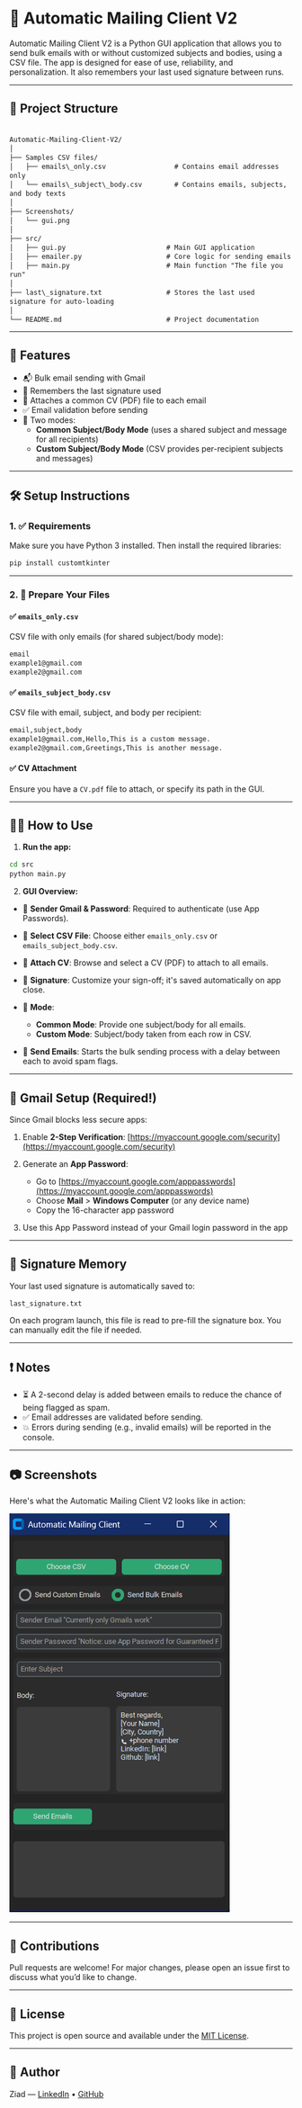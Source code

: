 # 📧 Automatic Mailing Client V2

Automatic Mailing Client V2 is a Python GUI application that allows you to send bulk emails with or without customized subjects and bodies, using a CSV file. The app is designed for ease of use, reliability, and personalization. It also remembers your last used signature between runs.

---

## 📂 Project Structure

```

Automatic-Mailing-Client-V2/
│
├── Samples CSV files/
│   ├── emails\_only.csv                 # Contains email addresses only
│   └── emails\_subject\_body.csv        # Contains emails, subjects, and body texts
│
├── Screenshots/
│   └── gui.png
│
├── src/
│   ├── gui.py                         # Main GUI application
│   ├── emailer.py                     # Core logic for sending emails
│   ├── main.py                        # Main function "The file you run"
│
├── last\_signature.txt                # Stores the last used signature for auto-loading
│
└── README.md                          # Project documentation

````

---

## 🚀 Features

- 📬 Bulk email sending with Gmail
- 🧠 Remembers the last signature used
- 📎 Attaches a common CV (PDF) file to each email
- ✅ Email validation before sending
- 🧾 Two modes:
  - **Common Subject/Body Mode** (uses a shared subject and message for all recipients)
  - **Custom Subject/Body Mode** (CSV provides per-recipient subjects and messages)

---

## 🛠️ Setup Instructions

### 1. ✅ Requirements

Make sure you have Python 3 installed. Then install the required libraries:

```bash
pip install customtkinter
```

---

### 2. 📁 Prepare Your Files

#### ✅ `emails_only.csv`

CSV file with only emails (for shared subject/body mode):

```csv
email
example1@gmail.com
example2@gmail.com
```

#### ✅ `emails_subject_body.csv`

CSV file with email, subject, and body per recipient:

```csv
email,subject,body
example1@gmail.com,Hello,This is a custom message.
example2@gmail.com,Greetings,This is another message.
```

#### ✅ CV Attachment

Ensure you have a `CV.pdf` file to attach, or specify its path in the GUI.

---

## 🧑‍💻 How to Use

1. **Run the app:**

```bash
cd src
python main.py
```

2. **GUI Overview:**

* 🔐 **Sender Gmail & Password**: Required to authenticate (use App Passwords).
* 📁 **Select CSV File**: Choose either `emails_only.csv` or `emails_subject_body.csv`.
* 📎 **Attach CV**: Browse and select a CV (PDF) to attach to all emails.
* 🧾 **Signature**: Customize your sign-off; it's saved automatically on app close.
* 🔘 **Mode**:

  * **Common Mode**: Provide one subject/body for all emails.
  * **Custom Mode**: Subject/body taken from each row in CSV.
* 🚀 **Send Emails**: Starts the bulk sending process with a delay between each to avoid spam flags.

---

## 🔐 Gmail Setup (Required!)

Since Gmail blocks less secure apps:

1. Enable **2-Step Verification**: [https://myaccount.google.com/security](https://myaccount.google.com/security)
2. Generate an **App Password**:

   * Go to [https://myaccount.google.com/apppasswords](https://myaccount.google.com/apppasswords)
   * Choose **Mail** > **Windows Computer** (or any device name)
   * Copy the 16-character app password
3. Use this App Password instead of your Gmail login password in the app

---

## 📝 Signature Memory

Your last used signature is automatically saved to:

```
last_signature.txt
```

On each program launch, this file is read to pre-fill the signature box. You can manually edit the file if needed.

---

## ❗ Notes

* ⏳ A 2-second delay is added between emails to reduce the chance of being flagged as spam.
* ✅ Email addresses are validated before sending.
* 💥 Errors during sending (e.g., invalid emails) will be reported in the console.

---

## 📷 Screenshots

Here's what the Automatic Mailing Client V2 looks like in action:

![Mailing Client GUI](Screenshots/gui.png)

---

## 🤝 Contributions

Pull requests are welcome! For major changes, please open an issue first to discuss what you’d like to change.

---

## 🧾 License

This project is open source and available under the [MIT License](LICENSE).

---

## 👤 Author

Ziad — [LinkedIn](https://www.linkedin.com/in/ziad-el-boshy/) • [GitHub](https://github.com/ZiadDyno)